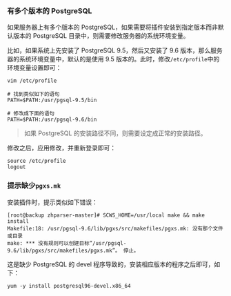 ### 有多个版本的 PostgreSQL

如果服务器上有多个版本的 PostgreSQL，如果需要将插件安装到指定版本而非默认版本的 PostgreSQL 目录中，则需要修改服务器的系统环境变量。

比如，如果系统上先安装了 PostgreSQL 9.5，然后又安装了 9.6 版本，那么服务器的系统环境变量中，默认的是使用 9.5 版本的。此时，修改`/etc/profile`中的环境变量设置即可：

```shell
vim /etc/profile

# 找到类似如下的语句
PATH=$PATH:/usr/pgsql-9.5/bin

# 修改成下面的语句
PATH=$PATH:/usr/pgsql-9.6/bin
```

> 如果 PostgreSQL 的安装路径不同，则需要设定成正常的安装路径。

修改之后，应用修改，并重新登录即可：

```shell
source /etc/profile
logout
```

### 提示缺少`pgxs.mk`

安装插件时，提示类似如下错误：

```
[root@backup zhparser-master]# SCWS_HOME=/usr/local make && make install
Makefile:18: /usr/pgsql-9.6/lib/pgxs/src/makefiles/pgxs.mk: 没有那个文件或目录
make: *** 没有规则可以创建目标“/usr/pgsql-9.6/lib/pgxs/src/makefiles/pgxs.mk”。 停止。
```

这是缺少 PostgreSQL 的 devel 程序导致的，安装相应版本的程序之后即可，如下：

```shell
yum -y install postgresql96-devel.x86_64
```


